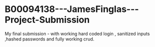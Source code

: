 # B00094138---JamesFinglas---Project-Submission
My final submission - with working hard coded login , sanitized inputs ,hashed passwords and fully working crud.
